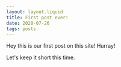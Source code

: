```yaml
---
layout: layout.liquid
title: First post ever!
date: 2020-07-26
tags: posts
---
```


Hey this is our first post on this site! Hurray!

Let's keep it short this time.
